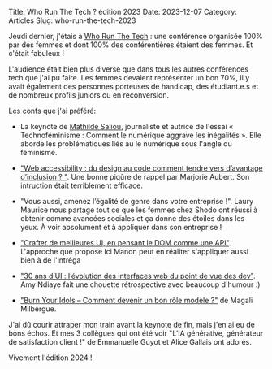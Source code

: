 Title: Who Run The Tech ? édition 2023
Date: 2023-12-07
Category: Articles
Slug: who-run-the-tech-2023

Jeudi dernier, j'étais à [Who Run The Tech](https://whorunthetech.com) : une conférence organisée 100% par des femmes et dont 100% des conférentières étaient des femmes. Et c'était fabuleux !

L'audience était bien plus diverse que dans tous les autres conférences tech que j'ai pu faire. Les femmes devaient représenter un bon 70%, il y avait également des personnes porteuses de handicap, des étudiant.e.s et de nombreux profils juniors ou en reconversion.

Les confs que j'ai préféré:

- La keynote de [Mathilde Saliou](https://mathildesaliou.com/), journaliste et autrice de l'essai « Technoféminisme : Comment le numérique aggrave les inégalités ». Elle aborde les problématiques liés au le numérique sous l'angle du féminisme.

- ["Web accessibility : du design au code comment tendre vers d’avantage d’inclusion ? "](https://whorunthetech.com/project/web-accessibility-du-design-au-code-comment-tendre-vers-davantage-dinclusion/). Une bonne piqûre de rappel par Marjorie Aubert. Son intruction était terriblement efficace.

- "Vous aussi, amenez l’égalité de genre dans votre entreprise !". Laury Maurice nous partage tout ce que les femmes chez Shodo ont réussi à obtenir comme avancées sociales et ça donne des étoiles dans les yeux. À voir absolument et à appliquer dans son entreprise !

- ["Crafter de meilleures UI, en pensant le DOM comme une API"](https://whorunthetech.com/project/crafter-de-meilleures-ui-en-pensant-le-dom-comme-une-api/). L'approche que propose ici Manon peut en réaliter s'appliquer aussi bien à de l'intréga

- ["30 ans d’UI : l’évolution des interfaces web du point de vue des dev"](https://whorunthetech.com/project/30-ans-dui-levolution-des-interfaces-web-du-point-de-vue-des-dev/). Amy Ndiaye fait une chouette rétrospective avec beaucoup d'humour :)

- ["Burn Your Idols – Comment devenir un bon rôle modèle ?"](https://whorunthetech.com/project/burn-your-idols-comment-devenir-un-bon-role-modele/) de Magali Milbergue. 

J'ai dû courir attraper mon train avant la keynote de fin, mais j'en ai eu de bons échos. Et mes 3 collègues qui ont été voir "L’IA générative, générateur de satisfaction client !" de Emmanuelle Guyot et Alice Gallais ont adorés.

Vivement l'édition 2024 !